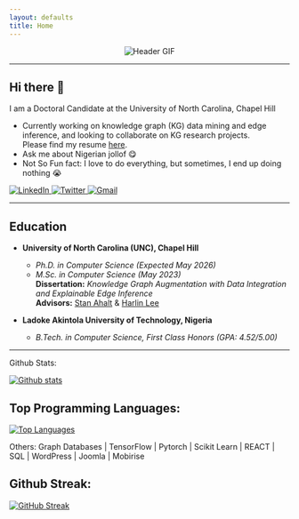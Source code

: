 ```yaml
---
layout: defaults
title: Home
---
```


<div align="center">
  <img src="https://media.giphy.com/media/chKLljLdaReQaJgSW8/giphy.gif" alt="Header GIF"/>
</div>

---

## Hi there 👋

I am a Doctoral Candidate at the University of North Carolina, Chapel Hill  
- Currently working on knowledge graph (KG) data mining and edge inference, and looking to collaborate on KG research projects.  
  Please find my resume [here](https://drive.google.com/file/d/1nQHvt9roExycX4UIu6B9xeuGT4TXlws8/view).  
- Ask me about Nigerian jollof 😋  
- Not So Fun fact: I love to do everything, but sometimes, I end up doing nothing 😭

<div>
  <a href="https://www.linkedin.com/in/wumirosey/">
    <img src="https://img.shields.io/badge/LinkedIn-blue?style=for-the-badge&logo=linkedin&logoColor=white" alt="LinkedIn"/>
  </a>
  <a href="https://twitter.com/wumirosey">
    <img src="https://img.shields.io/badge/Twitter-blue?style=for-the-badge&logo=twitter&logoColor=white" alt="Twitter"/>
  </a>
  <a href="mailto:wumirose@gmail.com">
    <img src="https://img.shields.io/badge/Gmail-blue?style=for-the-badge&logo=gmail&logoColor=white" alt="Gmail"/>
  </a>
</div>

---

## Education

- **University of North Carolina (UNC), Chapel Hill**  
  - *Ph.D. in Computer Science (Expected May 2026)*  
  - *M.Sc. in Computer Science (May 2023)*  
  **Dissertation:** *Knowledge Graph Augmentation with Data Integration and Explainable Edge Inference*  
  **Advisors:** [Stan Ahalt](https://datascience.unc.edu/person/stan-ahalt/) & [Harlin Lee](https://harlinlee.github.io/)

- **Ladoke Akintola University of Technology, Nigeria**  
  - *B.Tech. in Computer Science, First Class Honors (GPA: 4.52/5.00)*  


-----------------------------------------------
Github Stats:

[![Github stats](https://github-readme-stats.vercel.app/api?username=wumirose&show_icons=true&theme=dark#gh-dark-mode-only)](https://github.com/wumirose/github-readme-stats)

Top Programming Languages:
-----------------------------------------------
[![Top Languages](https://github-readme-stats.vercel.app/api/top-langs/?username=wumirose&hide_progress=true&show_icons=true&theme=dark#gh-dark-mode-only)](https://github.com/wumirose/github-readme-stats)

Others:
  Graph Databases | TensorFlow | Pytorch | Scikit Learn | REACT | SQL | WordPress | Joomla | Mobirise 

Github Streak:
-----------------------------------------------
[![GitHub Streak](https://streak-stats.demolab.com/?user=wumirose&theme=dark)](https://git.io/streak-stats)



